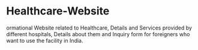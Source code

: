 # Healthcare-Website
ormational Website related to Healthcare, Details and Services provided by different hospitals, Details about them and Inquiry form for foreigners who want to use the facility in India.
